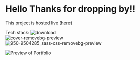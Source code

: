 # Hello Thanks for dropping by!!

This project is hosted live ([here](https://yeoweihan123.github.io/web-resume/))

Tech stack: 
![download](https://github.com/YeoWeiHan123/web-resume/assets/36888332/eae25260-f2d6-4e81-ad9c-107efd065496)     
![cover-removebg-preview](https://github.com/YeoWeiHan123/web-resume/assets/36888332/8e6fbc15-a58b-417e-98f8-f55f86a83b12)     
![950-9504285_sass-css-removebg-preview](https://github.com/YeoWeiHan123/web-resume/assets/36888332/0907160a-1554-47bc-9414-7d84f7da3651)


![Preview of Portfolio](https://github.com/YeoWeiHan123/web-resume/assets/36888332/c75fcdc1-ea33-4ca7-b7d7-a61716c6279c)




